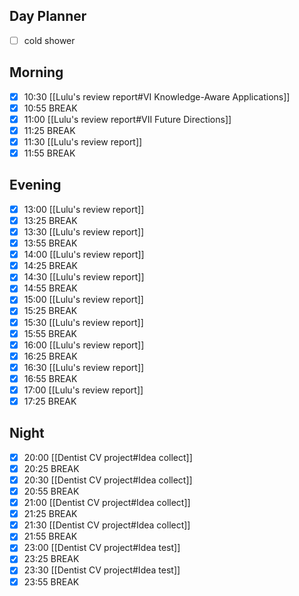 ## Day Planner
- [ ] cold shower
## Morning
- [x] 10:30 [[Lulu's review report#VI Knowledge-Aware Applications]]
- [x] 10:55 BREAK
- [x] 11:00 [[Lulu's review report#VII Future Directions]]
- [x] 11:25 BREAK
- [x] 11:30 [[Lulu's review report]]
- [x] 11:55 BREAK
## Evening
- [x] 13:00 [[Lulu's review report]]
- [x] 13:25 BREAK
- [x] 13:30 [[Lulu's review report]]
- [x] 13:55 BREAK
- [x] 14:00 [[Lulu's review report]]
- [x] 14:25 BREAK
- [x] 14:30 [[Lulu's review report]]
- [x] 14:55 BREAK
- [x] 15:00 [[Lulu's review report]]
- [x] 15:25 BREAK
- [x] 15:30 [[Lulu's review report]]
- [x] 15:55 BREAK
- [x] 16:00 [[Lulu's review report]]
- [x] 16:25 BREAK
- [x] 16:30 [[Lulu's review report]]
- [x] 16:55 BREAK
- [x] 17:00 [[Lulu's review report]]
- [x] 17:25 BREAK
## Night
- [x] 20:00 [[Dentist CV project#Idea collect]]
- [x] 20:25 BREAK
- [x] 20:30 [[Dentist CV project#Idea collect]]
- [x] 20:55 BREAK
- [x] 21:00 [[Dentist CV project#Idea collect]]
- [x] 21:25 BREAK
- [x] 21:30 [[Dentist CV project#Idea collect]]
- [x] 21:55 BREAK
- [x] 23:00 [[Dentist CV project#Idea test]]
- [x] 23:25 BREAK
- [x] 23:30 [[Dentist CV project#Idea test]]
- [x] 23:55 BREAK
